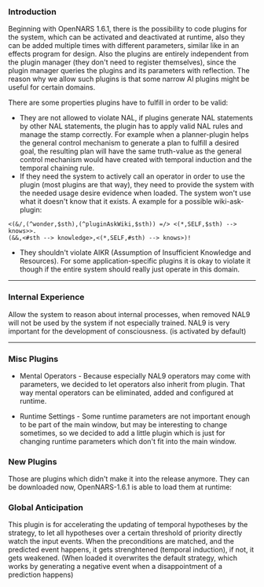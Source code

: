 ### Introduction

Beginning with OpenNARS 1.6.1, there is the possibility to code plugins for the system, which can be activated and deactivated at runtime, also they can be added multiple times with different parameters, similar like in an effects program for design. Also the plugins are entirely independent from the plugin manager (they don't need to register themselves), since the plugin manager queries the plugins and its parameters with reflection. The reason why we allow such plugins is that some narrow AI plugins might be useful for certain domains.

There are some properties plugins have to fulfill in order to be valid:

* They are not allowed to violate NAL, if plugins generate NAL statements by other NAL statements, the plugin has to apply valid NAL rules and manage the stamp correctly. For example when a planner-plugin helps the general control mechanism to generate a plan to fulfill a desired goal, the resulting plan will have the same truth-value as the general control mechanism would have created with temporal induction and the temporal chaining rule.
* If they need the system to actively call an operator in order to use the plugin (most plugins are that way), they need to provide the system with the needed usage desire evidence when loaded. The system won't use what it doesn't know that it exists. A example for a possible wiki-ask-plugin:

```
<(&/,(^wonder,$sth),(^pluginAskWiki,$sth)) =/> <(*,SELF,$sth) --> knows>>.
(&&,<#sth --> knowledge>,<(*,SELF,#sth) --> knows>)! 
```

* They shouldn't violate AIKR (Assumption of Insufficient Knowledge and Resources). For some application-specific plugins it is okay to violate it though if the entire system should really just operate in this domain.

***

### Internal Experience

Allow the system to reason about internal processes, when removed NAL9 will not be used by the system if not especially trained. NAL9 is very important for the development of consciousness. (is activated by default)

***


### Misc Plugins

- Mental Operators - Because especially NAL9 operators may come with parameters, we decided to let operators also inherit from plugin. That way mental operators can be eliminated, added and configured at runtime.

- Runtime Settings - Some runtime parameters are not important enough to be part of the main window, but may be interesting to change sometimes, so we decided to add a little plugin which is just for changing runtime parameters which don't fit into the main window.

### New Plugins

Those are plugins which didn't make it into the release anymore. They can be downloaded now, OpenNARS-1.6.1 is able to load them at runtime:

### Global Anticipation

This plugin is for accelerating the updating of temporal hypotheses by the strategy, to let all hypotheses over a certain threshold of priority directly watch the input events. When the preconditions are matched, and the predicted event happens, it gets strenghtened (temporal induction), if not, it gets weakened. (When loaded it overwrites the default strategy, which works by generating a negative event when a disappointment of a prediction happens)